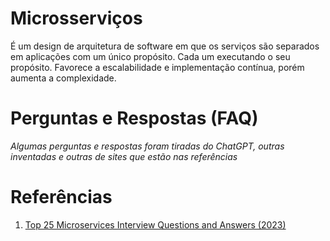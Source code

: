 # Microsserviços

É um design de arquitetura de software em que os serviços são separados em aplicações com um único propósito. Cada um executando o seu propósito. Favorece a escalabilidade e implementação contínua, porém aumenta a complexidade.

# Perguntas e Respostas (FAQ)

_Algumas perguntas e respostas foram tiradas do ChatGPT, outras inventadas e outras de sites que estão nas referências_

# Referências

1. [Top 25 Microservices Interview Questions and Answers (2023)](https://www.guru99.com/microservices-interview-questions.html)